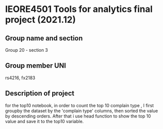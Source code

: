 # IEORE4501 Tools for analytics final project (2021.12)

## Group name and section
Group 20 - section 3


## Group member UNI
rs4216, fx2183

## Description of project
for the top10 notebook, in order to count the top 10 complain type , I first groupby the dataset by the 'complain type' columns, then sorted the value by descending orders. After that i use head function to show the top 10 value and save it to the top10 variable.
